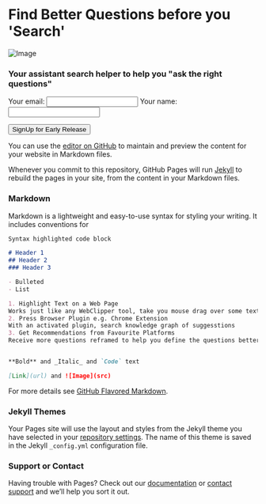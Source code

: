 # Find Better Questions before you 'Search'

![Image](https://github.com/wizlearner/0research.com/master/0Research_MobileScreenShot.png)

### Your assistant search helper to help you "ask the right questions"
 

<form
  action="https://formspree.io/mqkelkyb"
  method="POST"
>
  <label>
    Your email:
    <input type="text" name="_replyto">
  </label>
  
  <label>
    Your name:
    <input type="text" name="_replyto">
  </label>

  <!-- your other form fields go here -->

  <button type="submit">SignUp for Early Release</button>
</form>



You can use the [editor on GitHub](https://github.com/wizlearner/0research.com/edit/master/index.md) to maintain and preview the content for your website in Markdown files.

Whenever you commit to this repository, GitHub Pages will run [Jekyll](https://jekyllrb.com/) to rebuild the pages in your site, from the content in your Markdown files.

### Markdown

Markdown is a lightweight and easy-to-use syntax for styling your writing. It includes conventions for

```markdown
Syntax highlighted code block

# Header 1
## Header 2
### Header 3

- Bulleted
- List

1. Highlight Text on a Web Page
Works just like any WebClipper tool, take you mouse drag over some text and feed your direction of search
2. Press Browser Plugin e.g. Chrome Extension
With an activated plugin, search knowledge graph of suggesstions
3. Get Recommendations from Favourite Platforms
Receive more questions reframed to help you define the questions better


**Bold** and _Italic_ and `Code` text

[Link](url) and ![Image](src)
```

For more details see [GitHub Flavored Markdown](https://guides.github.com/features/mastering-markdown/).

### Jekyll Themes

Your Pages site will use the layout and styles from the Jekyll theme you have selected in your [repository settings](https://github.com/wizlearner/0research.com/settings). The name of this theme is saved in the Jekyll `_config.yml` configuration file.

### Support or Contact

Having trouble with Pages? Check out our [documentation](https://help.github.com/categories/github-pages-basics/) or [contact support](https://github.com/contact) and we’ll help you sort it out.

